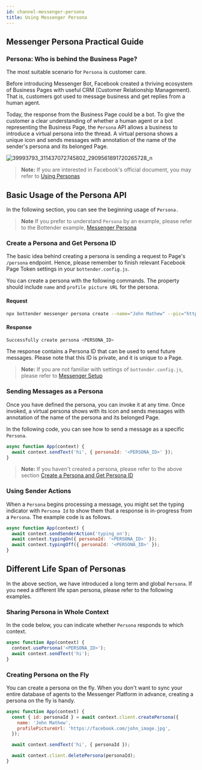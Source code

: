 ```yaml
---
id: channel-messenger-persona
title: Using Messenger Persona
---
```


## Messenger Persona Practical Guide

### Persona: Who is behind the Business Page?

The most suitable scenario for `Persona` is customer care.

Before introducing Messenger Bot, Facebook created a thriving ecosystem of Business Pages with useful CRM (Customer Relationship Management). That is, customers got used to message business and get replies from a human agent.

Today, the response from the Business Page could be a bot. To give the customer a clear understanding of whether a human agent or a bot representing the Business Page, the `Persona` API allows a business to introduce a virtual persona into the thread. A virtual persona shows a unique icon and sends messages with annotation of the name of the sender's persona and its belonged Page.

![39993793_311437072745802_2909561891720265728_n](https://user-images.githubusercontent.com/662387/69112041-4e2d2e00-0aba-11ea-8e44-02aaaf804b5d.png)

> **Note:** If you are interested in Facebook's official document, you may refer to [Using Personas](https://developers.facebook.com/docs/messenger-platform/send-messages/personas/)

## Basic Usage of the Persona API

In the following section, you can see the beginning usage of `Persona.`

> **Note**
> If you prefer to understand `Persona` by an example, please refer to the Bottender example, [Messenger Persona](https://github.com/Yoctol/bottender/tree/master/examples/messenger-persona)

### Create a Persona and Get Persona ID

The basic idea behind creating a persona is sending a request to Page's `/persona` endpoint. Hence, please remember to finish relevant Facebook Page Token settings in your `bottender.config.js`.

You can create a persona with the following commands. The property should include `name` and `profile picture URL` for the persona.

#### Request

```sh
npx bottender messenger persona create --name="John Mathew" --pic="https://facebook.com/john_image.jpg"
```

#### Response

```sh
Successfully create persona <PERSONA_ID>
```

The response contains a Persona ID that can be used to send future messages. Please note that this ID is private, and it is unique to a Page.

> **Note:** If you are not familiar with settings of `bottender.config.js`, please refer to [Messenger Setup](./channel-messenger-setup.md)

### Sending Messages as a Persona

Once you have defined the persona, you can invoke it at any time. Once invoked, a virtual persona shows with its icon and sends messages with annotation of the name of the persona and its belonged Page.

In the following code, you can see how to send a message as a specific `Persona`.

```js
async function App(context) {
  await context.sendText('hi', { personaId: '<PERSONA_ID>' });
}
```

> **Note:** If you haven't created a persona, please refer to the above section [Create a Persona and Get Persona ID](#create-a-persona-and-get-persona-id)

### Using Sender Actions

When a `Persona` begins processing a message, you might set the typing indicator with `Persona Id` to show them that a response is in-progress from a `Persona`. The example code is as follows.

```js
async function App(context) {
  await context.sendSenderAction('typing_on');
  await context.typingOn({ personaId: '<PERSONA_ID>' });
  await context.typingOff({ personaId: '<PERSONA_ID>' });
}
```

## Different Life Span of Personas

In the above section, we have introduced a long term and global `Persona`. If you need a different life span persona, please refer to the following examples.

### Sharing Persona in Whole Context

In the code below, you can indicate whether `Persona` responds to which context.

```js
async function App(context) {
  context.usePersona('<PERSONA_ID>');
  await context.sendText('hi');
}
```

### Creating Persona on the Fly

You can create a persona on the fly. When you don't want to sync your entire database of agents to the Messenger Platform in advance, creating a persona on the fly is handy.

```js
async function App(context) {
  const { id: personaId } = await context.client.createPersona({
    name: 'John Mathew',
    profilePictureUrl: 'https://facebook.com/john_image.jpg',
  });

  await context.sendText('hi', { personaId });

  await context.client.deletePersona(personaId);
}
```
